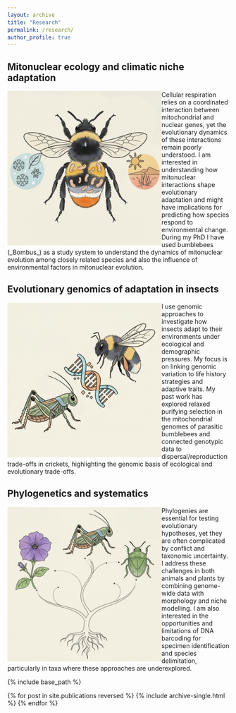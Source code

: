 ```yaml
---
layout: archive
title: "Research"
permalink: /research/
author_profile: true
---
```


## Mitonuclear ecology and climatic niche adaptation
<img src="/images/mitonuclear.png" width="350" align="left" >
Cellular respiration relies on a coordinated interaction between mitochondrial and nuclear genes, yet the evolutionary dynamics of these interactions remain poorly understood. I am interested in understanding how mitonuclear interactions shape evolutionary adaptation and might have implications for predicting how species respond to environmental change. During my PhD I have used bumblebees (_Bombus_) as a study system to understand the dynamics of mitonuclear evolution among closely related species and also the influence of environmental factors in mitonuclear evolution.

## Evolutionary genomics of adaptation in insects
<img src="/images/genomics.png" width="350" align="left" >
I use genomic approaches to investigate how insects adapt to their environments under ecological and demographic pressures. My focus is on linking genomic variation to life history strategies and adaptive traits. My past work has explored relaxed purifying selection in the mitochondrial genomes of parasitic bumblebees and connected genotypic data to dispersal/reproduction trade-offs in crickets, highlighting the genomic basis of ecological and evolutionary trade-offs.

## Phylogenetics and systematics
<img src="/images/systematics.png" width="350" align="left" >
Phylogenies are essential for testing evolutionary hypotheses, yet they are often complicated by conflict and taxonomic uncertainty. I address these challenges in both animals and plants by combining genome-wide data with morphology and niche modelling. I am also interested in the opportunities and limitations of DNA barcoding for specimen identification and species delimitation, particularly in taxa where these approaches are underexplored.

{% include base_path %}

{% for post in site.publications reversed %}
  {% include archive-single.html %}
{% endfor %}
